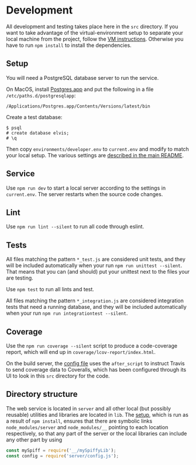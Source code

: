 # Development

All development and testing takes place here in the `src` directory.  If you want to take advantage of the virtual-environment setup to separate your local machine from the project, follow the [VM instructions](../vm.md).  Otherwise you have to run `npm install` to install the dependencies.

## Setup

You will need a PostgreSQL database server to run the service.

On MacOS, install [Postgres.app](http://postgresapp.com/) and put the following in a file `/etc/paths.d/postgresqlapp`:

    /Applications/Postgres.app/Contents/Versions/latest/bin

Create a test database:

    $ psql
    # create database elvis;
    # \q

Then copy `environments/developer.env` to `current.env` and modify to match your local setup.
The various settings are [described in the main README](../README.md).

## Service

Use `npm run dev` to start a local server according to the settings in `current.env`.  The server restarts when the source code changes.

## Lint

Use `npm run lint --silent` to run all code through eslint.

## Tests

All files matching the pattern `*_test.js` are considered unit tests, and they will be included automatically when your run `npm run unittest --silent`.  That means that you can (and should) put your unittest next to the files your are testing.

Use `npm test` to run all lints and test.

All files matching the pattern `*_integration.js` are considered integration tests that need a running database, and they will be included automatically when your run `npm run integrationtest --silent`.

## Coverage

Use the `npm run coverage --silent` script to produce a code-coverage report, which will end up in `coverage/lcov-report/index.html`.

On the build server, the [config file](../.travis.yml) uses the `after_script` to instruct Travis to send coverage data to Coveralls, which has been configured through its UI to look in this `src` directory for the code.

##  Directory structure

The web service is located in `server` and all other local (but possibly reusable) utilities and libraries are located in `lib`.  The [setup](setup-node-env.sh), which is run as a result of `npm install`, ensures that there are symbolic links `node_modules/server` and `node_modules/__` pointing to each location respectively, so that any part of the server or the local libraries can include any other part by using

```javascript
const mySpiff = require('__/mySpiffyLib');
const config = require('server/config.js');
```
